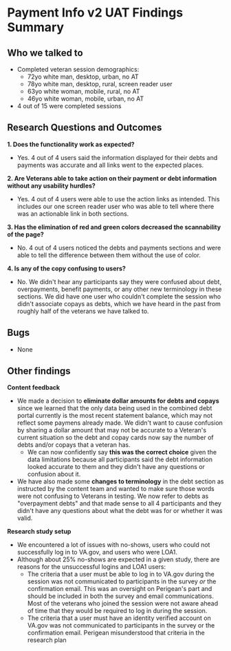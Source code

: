 # Payment Info v2 UAT Findings Summary

## Who we talked to
* Completed veteran session demographics:
	* 72yo white man, desktop, urban, no AT
	* 78yo white man, desktop, rural, screen reader user
	* 63yo white woman, mobile, rural, no AT
	* 46yo white woman, mobile, urban, no AT
* 4 out of 15 were completed sessions

## Research Questions and Outcomes
**1. Does the functionality work as expected?**
  * Yes. 4 out of 4 users said the information displayed for their debts and payments was accurate and all links went to the expected places.
  
**2. Are Veterans able to take action on their payment or debt information without any usability hurdles?**
  * Yes. 4 out of 4 users were able to use the action links as intended. This includes our one screen reader user who was able to tell where there was an actionable link in both sections.
  
**3. Has the elimination of red and green colors decreased the scannability of the page?**
  * No. 4 out of 4 users noticed the debts and payments sections and were able to tell the difference between them without the use of color.
  
**4. Is any of the copy confusing to users?**
  * No. We didn't hear any participants say they were confused about debt, overpayments, benefit payments, or any other new terminology in these sections. We did have one user who couldn't complete the session who didn't associate copays as debts, which we have heard in the past from roughly half of the veterans we have talked to. 

## Bugs
* None

## Other findings

**Content feedback**
* We made a decision to **eliminate dollar amounts for debts and copays** since we learned that the only data being used in the combined debt portal currently is the most recent statement balance, which may not reflect some paymens already made. We didn't want to cause confusion by sharing a dollar amount that may not be accurate to a Veteran's current situation so the debt and copay cards now say the number of debts and/or copays that a veteran has.
	* We can now confidently say **this was the correct choice** given the data limitations because all participants said the debt information looked accurate to them and they didn't have any questions or confusion about it. 
* We have also made some **changes to terminology** in the debt section as instructed by the content team and wanted to make sure those words were not confusing to Veterans in testing. We now refer to debts as "overpayment debts" and that made sense to all 4 participants and they didn't have any questions about what the debt was for or whether it was valid.

**Research study setup**
* We encountered a lot of issues with no-shows, users who could not successfully log in to VA.gov, and users who were LOA1.
* Although about 25% no-shows are expected in a given study, there are reasons for the unsuccessful logins and LOA1 users:
  * The criteria that a user must be able to log in to VA.gov during the session was not communicated to participants in the survey *or* the confirmation email. This was an oversight on Perigean's part and should be included in both the survey and email communications. Most of the veterans who joined the session were not aware ahead of time that they would be required to log in during the session.
  * The criteria that a user must have an identity verified account on VA.gov was not communicated to participants in the survey or the confirmation email. Perigean misunderstood that criteria in the research plan
